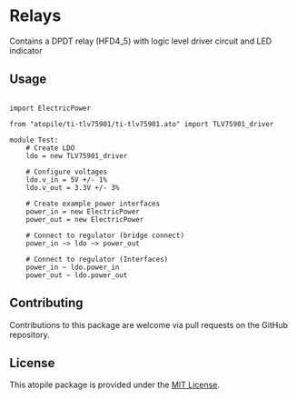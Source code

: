 # Relays

Contains a DPDT relay (HFD4_5) with logic level driver circuit and LED indicator

## Usage

```ato

import ElectricPower

from "atopile/ti-tlv75901/ti-tlv75901.ato" import TLV75901_driver

module Test:
    # Create LDO
    ldo = new TLV75901_driver

    # Configure voltages
    ldo.v_in = 5V +/- 1%
    ldo.v_out = 3.3V +/- 3%

    # Create example power interfaces
    power_in = new ElectricPower
    power_out = new ElectricPower

    # Connect to regulator (bridge connect)
    power_in ~> ldo ~> power_out

    # Connect to regulator (Interfaces)
    power_in ~ ldo.power_in
    power_out ~ ldo.power_out

```

## Contributing

Contributions to this package are welcome via pull requests on the GitHub repository.

## License

This atopile package is provided under the [MIT License](https://opensource.org/license/mit/).
